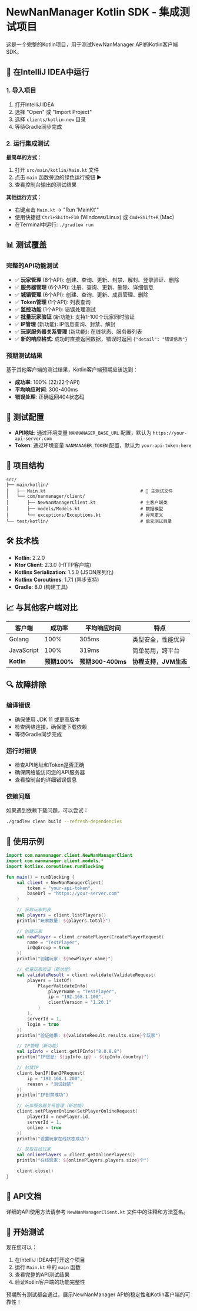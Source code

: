 # NewNanManager Kotlin SDK - 集成测试项目

这是一个完整的Kotlin项目，用于测试NewNanManager API的Kotlin客户端SDK。

## 🚀 在IntelliJ IDEA中运行

### 1. 导入项目
1. 打开IntelliJ IDEA
2. 选择 "Open" 或 "Import Project"
3. 选择 `clients/kotlin-new` 目录
4. 等待Gradle同步完成

### 2. 运行集成测试
**最简单的方式**：
1. 打开 `src/main/kotlin/Main.kt` 文件
2. 点击 `main` 函数旁边的绿色运行按钮 ▶️
3. 查看控制台输出的测试结果

**其他运行方式**：
- 右键点击 `Main.kt` -> "Run 'MainKt'"
- 使用快捷键 `Ctrl+Shift+F10` (Windows/Linux) 或 `Cmd+Shift+R` (Mac)
- 在Terminal中运行: `./gradlew run`

## 📊 测试覆盖

### 完整的API功能测试
- ✅ **玩家管理** (8个API): 创建、查询、更新、封禁、解封、登录验证、删除
- ✅ **服务器管理** (6个API): 注册、查询、更新、删除、详细信息
- ✅ **城镇管理** (6个API): 创建、查询、更新、成员管理、删除
- ✅ **Token管理** (1个API): 列表查询
- ✅ **监控功能** (1个API): 错误处理测试
- ✅ **批量玩家验证** (新功能): 支持1-100个玩家同时验证
- ✅ **IP管理** (新功能): IP信息查询、封禁、解封
- ✅ **玩家服务器关系管理** (新功能): 在线状态、服务器列表
- ✅ **新的响应格式**: 成功时直接返回数据，错误时返回 `{"detail": "错误信息"}`

### 预期测试结果
基于其他客户端的测试结果，Kotlin客户端预期应该达到：
- **成功率**: 100% (22/22个API)
- **平均响应时间**: 300-400ms
- **错误处理**: 正确返回404状态码

## 🔧 测试配置

- **API地址**: 通过环境变量 `NANMANAGER_BASE_URL` 配置，默认为 `https://your-api-server.com`
- **Token**: 通过环境变量 `NANMANAGER_TOKEN` 配置，默认为 `your-api-token-here`

## 📁 项目结构

```
src/
├── main/kotlin/
│   ├── Main.kt                                    # 🎯 主测试文件
│   └── com/nanmanager/client/
│       ├── NewNanManagerClient.kt                 # 主客户端类
│       ├── models/Models.kt                       # 数据模型
│       └── exceptions/Exceptions.kt               # 异常定义
└── test/kotlin/                                   # 单元测试目录
```

## 🛠️ 技术栈

- **Kotlin**: 2.2.0
- **Ktor Client**: 2.3.0 (HTTP客户端)
- **Kotlinx Serialization**: 1.5.0 (JSON序列化)
- **Kotlinx Coroutines**: 1.7.1 (异步支持)
- **Gradle**: 8.0 (构建工具)

## 📈 与其他客户端对比

| 客户端     | 成功率       | 平均响应时间      | 特点                  |
| ---------- | ------------ | ----------------- | --------------------- |
| Golang     | 100%         | 305ms             | 类型安全，性能优异    |
| JavaScript | 100%         | 319ms             | 简单易用，跨平台      |
| **Kotlin** | **预期100%** | **预期300-400ms** | **协程支持，JVM生态** |

## 🔍 故障排除

### 编译错误
- 确保使用 JDK 11 或更高版本
- 检查网络连接，确保能下载依赖
- 等待Gradle同步完成

### 运行时错误
- 检查API地址和Token是否正确
- 确保网络能访问您的API服务器
- 查看控制台的详细错误信息

### 依赖问题
如果遇到依赖下载问题，可以尝试：
```bash
./gradlew clean build --refresh-dependencies
```

## 🎯 使用示例

```kotlin
import com.nanmanager.client.NewNanManagerClient
import com.nanmanager.client.models.*
import kotlinx.coroutines.runBlocking

fun main() = runBlocking {
    val client = NewNanManagerClient(
        token = "your-api-token",
        baseUrl = "https://your-server.com"
    )

    // 获取玩家列表
    val players = client.listPlayers()
    println("玩家数量: ${players.total}")

    // 创建玩家
    val newPlayer = client.createPlayer(CreatePlayerRequest(
        name = "TestPlayer",
        inQqGroup = true
    ))
    println("创建玩家: ${newPlayer.name}")

    // 批量玩家验证（新功能）
    val validateResult = client.validate(ValidateRequest(
        players = listOf(
            PlayerValidateInfo(
                playerName = "TestPlayer",
                ip = "192.168.1.100",
                clientVersion = "1.20.1"
            )
        ),
        serverId = 1,
        login = true
    ))
    println("验证结果: ${validateResult.results.size}个玩家")

    // IP管理（新功能）
    val ipInfo = client.getIPInfo("8.8.8.8")
    println("IP信息: ${ipInfo.ip} - ${ipInfo.country}")

    // 封禁IP
    client.banIP(BanIPRequest(
        ip = "192.168.1.200",
        reason = "测试封禁"
    ))
    println("IP封禁成功")

    // 玩家服务器关系管理（新功能）
    client.setPlayerOnline(SetPlayerOnlineRequest(
        playerId = newPlayer.id,
        serverId = 1,
        online = true
    ))
    println("设置玩家在线状态成功")

    // 获取在线玩家
    val onlinePlayers = client.getOnlinePlayers()
    println("在线玩家: ${onlinePlayers.players.size}个")

    client.close()
}
```

## 📝 API文档

详细的API使用方法请参考 `NewNanManagerClient.kt` 文件中的注释和方法签名。

## 🎉 开始测试

现在您可以：
1. 在IntelliJ IDEA中打开这个项目
2. 运行 `Main.kt` 中的 `main` 函数
3. 查看完整的API测试结果
4. 验证Kotlin客户端的功能完整性

预期所有测试都会通过，展示NewNanManager API的稳定性和Kotlin客户端的可靠性！
